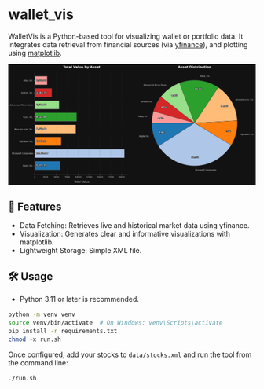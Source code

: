 # wallet_vis
WalletVis is a Python-based tool for visualizing wallet or portfolio data. It integrates data retrieval from financial sources (via [yfinance](https://pypi.org/project/yfinance/)), and plotting using [matplotlib](https://pypi.org/project/matplotlib/).

![Sample portfolio](https://github.com/M-Komorek/wallet_vis/blob/main/output/portfolio_distribution.png)

## 🚀 Features
- Data Fetching: Retrieves live and historical market data using yfinance.
- Visualization: Generates clear and informative visualizations with matplotlib.
- Lightweight Storage: Simple XML file.

## 🛠️ Usage
- Python 3.11 or later is recommended.
``` bash
python -m venv venv
source venv/bin/activate  # On Windows: venv\Scripts\activate
pip install -r requirements.txt
chmod +x run.sh
```
Once configured, add your stocks to `data/stocks.xml` and run the tool from the command line:

``` bash
./run.sh
```
